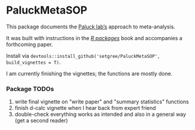 
<!-- README.md is generated from README.Rmd. Please edit that file -->

# PaluckMetaSOP

<!-- badges: start -->
<!-- badges: end -->

This package documents the [Paluck lab’s](http://www.betsylevypaluck.com/)
approach to meta-analysis.

It was built with instructions in the [*R
packages*](https://r-pkgs.org/) book and accompanies a forthcoming
paper.

Install via 
`devtools::install_github('setgree/PaluckMetaSOP', build_vignettes = T)`.

I am currently finishing the vignettes; the functions are mostly done.

### Package TODOs
1. write final vignette on "write paper" and "summary statistics" functions
2. finish d-calc vignette when I hear back from expert friend
3. double-check everything works as intended and also in a general way (get a second reader)
